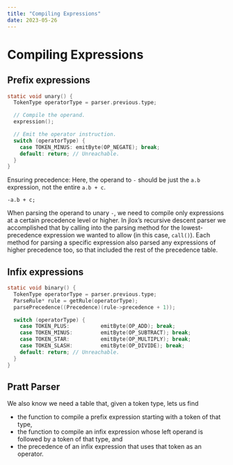 ```yaml
---
title: "Compiling Expressions"
date: 2023-05-26
---
```

# Compiling Expressions
## Prefix expressions
```c
static void unary() {
  TokenType operatorType = parser.previous.type;

  // Compile the operand.
  expression();

  // Emit the operator instruction.
  switch (operatorType) {
    case TOKEN_MINUS: emitByte(OP_NEGATE); break;
    default: return; // Unreachable.
  }
}
```
Ensuring precedence: Here, the operand to `-` should be just the `a.b` expression, not the entire `a.b + c`.
```
-a.b + c;
```
When parsing the operand to unary `-`, we need to compile only expressions at a certain precedence level or higher. In jlox’s recursive descent parser we accomplished that by calling into the parsing method for the lowest-precedence expression we wanted to allow (in this case, `call()`). Each method for parsing a specific expression also parsed any expressions of higher precedence too, so that included the rest of the precedence table.
## Infix expressions
```c
static void binary() {
  TokenType operatorType = parser.previous.type;
  ParseRule* rule = getRule(operatorType);
  parsePrecedence((Precedence)(rule->precedence + 1));

  switch (operatorType) {
    case TOKEN_PLUS:          emitByte(OP_ADD); break;
    case TOKEN_MINUS:         emitByte(OP_SUBTRACT); break;
    case TOKEN_STAR:          emitByte(OP_MULTIPLY); break;
    case TOKEN_SLASH:         emitByte(OP_DIVIDE); break;
    default: return; // Unreachable.
  }
}
```
## Pratt Parser
We also know we need a table that, given a token type, lets us find
- the function to compile a prefix expression starting with a token of that type,
- the function to compile an infix expression whose left operand is followed by a token of that type, and
- the precedence of an infix expression that uses that token as an operator.
